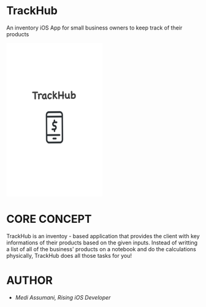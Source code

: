 # TrackHub </br>
An inventory iOS App for small business owners to keep track of their products

<img src= "Screenshots/launchscreen.jpg" width = 250 height = 400> </br>
# CORE CONCEPT

TrackHub is an inventoy - based application that provides the client with key informations of their products based on the given inputs. Instead of writting a list of all of the business' products on a notebook and do the calculations physically, TrackHub does all those tasks for you!</br>
# AUTHOR 

* <i>Medi Assumani, Rising iOS Developer</i>
